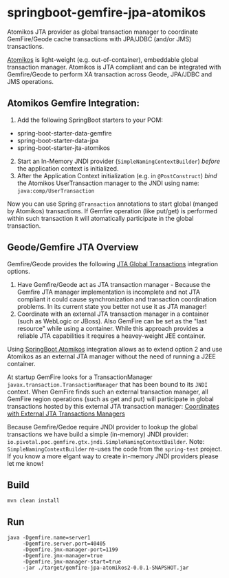 # springboot-gemfire-jpa-atomikos
Atomikos JTA provider as global transaction manager to coordinate GemFire/Geode cache transactions with JPA/JDBC (and/or JMS) transactions.

[Atomikos](https://github.com/atomikos/transactions-essentials) is light-weight (e.g. out-of-container), embeddable global 
transaction manager. Atomikos is JTA compliant and can be integrated with Gemfire/Geode to perform XA transaction across Geode, 
JPA/JDBC and JMS operations. 

## Atomikos Gemfire Integration:
1. Add the following SpringBoot starters to your POM:
 * spring-boot-starter-data-gemfire
 * spring-boot-starter-data-jpa
 * spring-boot-starter-jta-atomikos
2. Start an In-Memory JNDI provider (`SimpleNamingContextBuilder`) *before* the application context is initialized.
3. After the Application Context initialization (e.g. in `@PostConstruct`) *bind* the Atomikos UserTransaction manager to the JNDI
using name: `java:comp/UserTransaction`

Now you can use Spring `@Transaction` annotations to start global (manged by Atomikos) transactions. If Gemfire operation (like put/get) is performed within such transaction it will atomatically participate in the global transaction. 

## Geode/Gemfire JTA Overview
Gemfire/Geode provides the following [JTA Global Transactions](http://geode.docs.pivotal.io/docs/developing/transactions/JTA_transactions.html) integration options.

1. Have Gemfire/Geode act as JTA transaction manager - Because the Gemfire JTA manager implementation is incomplete and not JTA compliant it
could cause synchronization and transaction coordination problems. In its current state you better not use it as JTA manager!
2. Coordinate with an external JTA transaction manager in a container (such as WebLogic or JBoss). Also GemFire can be set as the "last resource" while using a container. 
While this approach provides a reliable JTA capabilities it requires a heavey-weight JEE container. 

Using [SpringBoot Atomikos](http://docs.spring.io/spring-boot/docs/current/reference/html/boot-features-jta.html#_using_an_atomikos_transaction_manager) 
integration allows as to extend option 2 and use Atomikos as an external JTA manager without the need of running a J2EE container. 

At startup GemFire looks for a TransactionManager `javax.transaction.TransactionManager` that has been bound to its `JNDI` context. 
When GemFire finds such an external transaction manager, all GemFire region operations (such as get and put) will participate in 
global transactions hosted by this external JTA transaction manager: [Coordinates with External JTA Transactions Managers](http://geode.docs.pivotal.io/docs/developing/transactions/JTA_transactions.html#concept_cp1_zx1_wk)

Because Gemfire/Gedoe require JNDI provider to lookup the global transactions we have build a simple (in-memory) JNDI provider: `io.pivotal.poc.gemfire.gtx.jndi.SimpleNamingContextBuilder`.
Note: `SimpleNamingContextBuilder` re-uses the code from the `spring-test` project. If you know a more elgant way to create in-memory JNDI providers please let me know!

## Build
``` 
mvn clean install
```

## Run
```
java -Dgemfire.name=server1 
     -Dgemfire.server.port=40405 
     -Dgemfire.jmx-manager-port=1199 
     -Dgemfire.jmx-manager=true 
     -Dgemfire.jmx-manager-start=true 
     -jar ./target/gemfire-jpa-atomikos2-0.0.1-SNAPSHOT.jar
```
